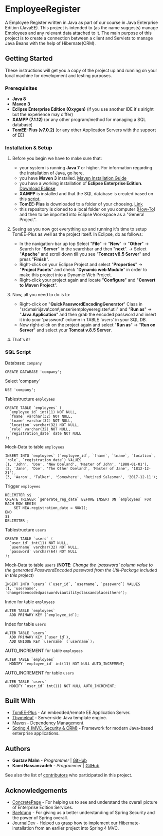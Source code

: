 # EmployeeRegister
A Employee Register written in Java as part of our course in Java Enterprise Edition (JavaEE). This project is intended to (as the name suggests) manage Employees and any relevant data attached to it. The main purpose of this project is to create a connection between a client and Servlets to manage Java Beans with the help of Hibernate(ORM).

## Getting Started
These instructions will get you a copy of the project up and running on your local machine for development and testing purposes.

### Prerequisites
 - **Java 8**
 - **Maven 3**
 - **Eclipse Enterprise Edition (Oxygen)** (if you use another IDE it's alright but the experience may differ)
 - **XAMPP (7.1.12)** (or any other program/method for managing a SQL database)
 - **TomEE-Plus (v7.0.2)** (or any other Application Servers with the support of EE)
 
### Installation & Setup
1. Before you begin we have to make sure that:
   - your system is running **Java 7** or higher. For information regarding the installation of Java, 
   go [here](https://docs.oracle.com/javase/7/docs/webnotes/install/).
   - you have **Maven 3** installed. [Maven Installation Guide](https://maven.apache.org/install.html)
   - you have a working installation of **Eclipse Enterprise Edition**. 
   [Download Eclipse](https://www.eclipse.org/downloads/packages/eclipse-ide-java-ee-developers/oxygen1a)
   - **XAMPP** is installed and that the SQL database is created based on this 
   [script](https://github.com/GustavMalm/EmployeeRegister/blob/master/README.md#sql-script).
   - **TomEE-Plus** is downloaded to a folder of your choosing. [Link](http://openejb.apache.org/downloads.html)
   - this repository is cloned to a local folder on you computer ([How-To](https://help.github.com/articles/cloning-a-repository/)) 
   and then to be imported into Eclipse Workspace as a "General Project".
  
2. Seeing as you now got everything up and running it's time to setup TomEE-Plus as well as the project itself.
   In Eclipse, do as follows:
   - In the navigation-bar up top
   Select "**File**" -> "**New**" -> "**Other**" -> Search for "**Server**" in the searchbar and then "**next**". -> Select "**Apache**"    and scroll down till you see "**Tomcat v8.5 Server**" and press "**Finish**".
   - Right-click on your Eclipse Project and select "**Properties**" -> "**Project Facets**" and check "**Dynamic web Module**" in order    to make this project into a Dynamic Web Project.
   - Right-click your project again and locate "**Configure**" and "**Convert to Maven Project**".

3. Now, all you need to do is to:
   - Right-click on "**QuickPasswordEncodingGenerator**" Class in  "src\main\java\com\jensen\employeeregister\util" and "**Run as**" ->      "**Java Application**" and then grab the encoded password and insert it into your 'password' column in TABLE 'users' in your SQL        DB.
   - Now right-click on the project again and select "**Run as**" -> "**Run on Server**" and select your **Tomcat v.8.5 Server**.
   
4. That's it!
   
### SQL Script
Database: `company`
```
CREATE DATABASE 'company';
```
Select 'company'
```
USE 'company';
```
Tablestructure `employees`
```
CREATE TABLE `employees` (
  `employee_id` int(11) NOT NULL,
  `fname` varchar(32) NOT NULL,
  `lname` varchar(32) NOT NULL,
  `location` varchar(32) NOT NULL,
  `role` varchar(32) NOT NULL,
  `registration_date` date NOT NULL
);
```
Mock-Data to table `employees`
```
INSERT INTO `employees` (`employee_id`, `fname`, `lname`, `location`, `role`, `registration_date`) VALUES
(1, 'John', 'Doe', 'New Doeland', 'Master of John', '1888-01-01'),
(2, 'Jane', 'Doe', 'The Other Doeland', 'Master of Jane', '1812-12-21'),
(3, 'Aaron', 'Talker', 'Somewhere', 'Retired Salesman', '2017-12-11');
```
Trigger `employees`
```
DELIMITER $$
CREATE TRIGGER `generate_reg_date` BEFORE INSERT ON `employees` FOR EACH ROW BEGIN
    SET NEW.registration_date = NOW();
END
$$
DELIMITER ;
```
Tablestructure `users`
```
CREATE TABLE `users` (
  `user_id` int(11) NOT NULL,
  `username` varchar(32) NOT NULL,
  `password` varchar(64) NOT NULL
);
```
Mock-Data to table `users` (**NOTE**: *Change the 'password' column value to the generated PasswordEncoded password from the Util-Package included in this project*)
```
INSERT INTO `users` (`user_id`, `username`, `password`) VALUES
(1, 'username', 'changetoencodedpasswordviautilityclassandplaceithere');
```
Index for table `employees`
```
ALTER TABLE `employees`
  ADD PRIMARY KEY (`employee_id`);
```
Index for table `users`
```
ALTER TABLE `users`
  ADD PRIMARY KEY (`user_id`),
  ADD UNIQUE KEY `username` (`username`);
```
AUTO_INCREMENT for table `employees`
```
ALTER TABLE `employees`
  MODIFY `employee_id` int(11) NOT NULL AUTO_INCREMENT;
```
AUTO_INCREMENT for table `users`
```
ALTER TABLE `users`
  MODIFY `user_id` int(11) NOT NULL AUTO_INCREMENT;
```

## Built With
* [TomEE-Plus](http://tomee.apache.org/docs.html) - An embedded/remote EE Application Server.
* [Thymeleaf](http://www.thymeleaf.org/documentation.html) - Server-side Java template engine.
* [Maven](https://maven.apache.org/) - Dependency Management.
* [Spring 4 (MVC, Security & ORM)](https://spring.io/docs) - Framework for modern Java-based enterprise applications.

## Authors
* **Gustav Malm** - *Programmer* | [GitHub](https://github.com/GustavMalm)
* **Kami Hassanzadeh** - *Programmer* | [GitHub](https://github.com/kami83h)

See also the list of [contributors](https://github.com/GustavMalm/EmployeeRegister/contributors) who participated in this project.
## Acknowledgements
* [ConcretePage](https://www.concretepage.com/) - For helping us to see and understand the overall picture of Enterprise Edition Services.
* [Baeldung](http://www.baeldung.com/) - For giving us a better understanding of Spring Security and the power of Spring overall.
* [JournalDev](https://www.journaldev.com/) - Helped us grasp how to implement our Hibernate-installation from an earlier project into Spring 4 MVC.
